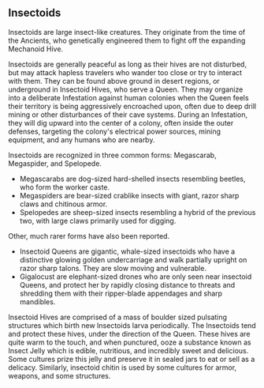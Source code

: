 Insectoids
---
Insectoids are large insect-like creatures. They originate from the time of the Ancients, who genetically engineered them to fight off the expanding Mechanoid Hive.

Insectoids are generally peaceful as long as their hives are not disturbed, but may attack hapless travelers who wander too close or try to interact with them. They can be found above ground in desert regions, or underground in Insectoid Hives, who serve a Queen. They may organize into a deliberate Infestation against human colonies when the Queen feels their territory is being aggressively encroached upon, often due to deep drill mining or other disturbances of their cave systems. During an Infestation, they will dig upward into the center of a colony, often inside the outer defenses, targeting the colony's electrical power sources, mining equipment, and any humans who are nearby.

Insectoids are recognized in three common forms: Megascarab, Megaspider, and Spelopede.
- Megascarabs are dog-sized hard-shelled insects resembling beetles, who form the worker caste.
- Megaspiders are bear-sized crablike insects with giant, razor sharp claws and chitinous armor.
- Spelopedes are sheep-sized insects resembling a hybrid of the previous two, with large claws primarily used for digging.

Other, much rarer forms have also been reported.
- Insectoid Queens are gigantic, whale-sized insectoids who have a distinctive glowing golden undercarriage and walk partially upright on razor sharp talons. They are slow moving and vulnerable.
- Gigalocust are elephant-sized drones who are only seen near insectoid Queens, and protect her by rapidly closing distance to threats and shredding them with their ripper-blade appendages and sharp mandibles.

Insectoid Hives are comprised of a mass of boulder sized pulsating structures which birth new Insectoids larva periodically. The Insectoids tend and protect these hives, under the direction of the Queen. These hives are quite warm to the touch, and when punctured, ooze a substance known as Insect Jelly which is edible, nutritious, and incredibly sweet and delicious. Some cultures prize this jelly and preserve it in sealed jars to eat or sell as a delicacy. Similarly, insectoid chitin is used by some cultures for armor, weapons, and some structures.
